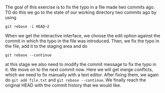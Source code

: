 The goal of this exercise is to fix the typo in a file made two commits ago.
TO do this we go to the state of our working directory two commits ago by using 

```
git rebase -i HEAD~2
```

When we get the interactive interface, we choose the edit option against the commit in which the typo in the file was introduced. Then, we fix the typo in the file, add it to the staging area and do

```
git rebase --continue
```

at this stage we also need to modify the commit message to fix the typo in it.
We move on to the next commit now. Here we will get merge conflicts, which we need to fix manually with a text editor. After fixing them, we again do `git add file.txt` and `git rebase --continue`. We finally reach the original HEAD with the commit history that we would like.

